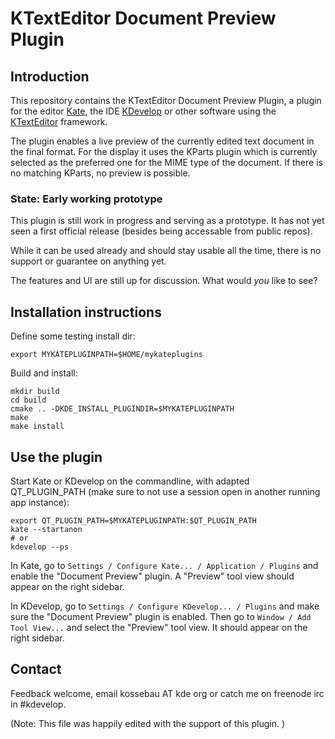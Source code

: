 # KTextEditor Document Preview Plugin

## Introduction

This repository contains the KTextEditor Document Preview Plugin, a plugin for the editor [Kate](https://www.kate-editor.org/), the IDE [KDevelop](https://www.kdevelop.org/) or other software using the [KTextEditor](https://api.kde.org/frameworks/ktexteditor/html/index.html) framework.

The plugin enables a live preview of the currently edited text document in the final format. For the display it uses the KParts plugin which is currently selected as the preferred one for the MIME type of the document. If there is no matching KParts, no preview is possible.

### State: Early working prototype

This plugin is still work in progress and serving as a prototype. It has not yet seen a first official release (besides being accessable from public repos).

While it can be used already and should stay usable all the time, there is no support or guarantee on anything yet.

The features and UI are still up for discussion. What would *you* like to see?


## Installation instructions

Define some testing install dir:

    export MYKATEPLUGINPATH=$HOME/mykateplugins

Build and install:

    mkdir build
    cd build
    cmake .. -DKDE_INSTALL_PLUGINDIR=$MYKATEPLUGINPATH
    make
    make install

## Use the plugin

Start Kate or KDevelop on the commandline, with adapted QT_PLUGIN_PATH (make sure to not use a session open in another running app instance):

    export QT_PLUGIN_PATH=$MYKATEPLUGINPATH:$QT_PLUGIN_PATH
    kate --startanon
    # or
    kdevelop --ps

In Kate, go to `Settings / Configure Kate... / Application / Plugins` and enable the "Document Preview" plugin. A "Preview" tool view should appear on the right sidebar.

In KDevelop, go to `Settings / Configure KDevelop... / Plugins` and make sure the "Document Preview" plugin is enabled. Then go to `Window / Add Tool View...` and select the "Preview" tool view. It should appear on the right sidebar.


## Contact

Feedback welcome, email kossebau AT kde org or catch me on freenode irc in #kdevelop.

(Note: This file was happily edited with the support of this plugin. )
